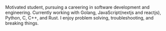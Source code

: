 Motivated student, pursuing a careering in software development and engineering. 
Currently working with Golang, JavaScript(nextjs and reactjs), Python, C, C++, and Rust.
I enjoy problem solving, troubleshooting, and breaking things.
